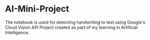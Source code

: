 # AI-Mini-Project
The notebook is used for detecting handwriting to text using Google's Cloud Vision API
Project created as part of my learning in Artificial Intelligence.
